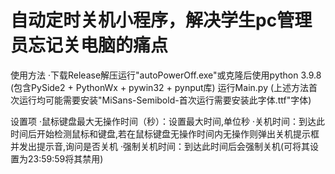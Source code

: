 # 自动定时关机小程序，解决学生pc管理员忘记关电脑的痛点

使用方法
·下载Release解压运行"autoPowerOff.exe"或克隆后使用python 3.9.8 (包含PySide2 + PythonWx + pywin32 + pynput库) 运行Main.py (上述方法首次运行均可能需要安装"MiSans-Semibold-首次运行需要安装此字体.ttf"字体)

设置项
·鼠标键盘最大无操作时间（秒）：设置最大时间,单位秒
·关机时间：到达此时间后开始检测鼠标和键盘,若在鼠标键盘无操作时间内无操作则弹出关机提示框并发出提示音,询问是否关机
·强制关机时间：到达此时间后会强制关机(可将其设置为23:59:59将其禁用)
